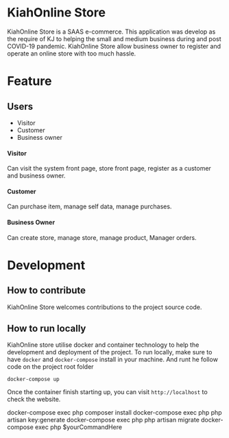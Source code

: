 # KiahOnline Store

KiahOnline Store is a SAAS e-commerce. This application was develop as the require of KJ to helping the small and medium business during and post COVID-19 pandemic. KiahOnline Store allow business owner to register and operate an online store with too much hassle.


# Feature

## Users
- Visitor
- Customer
- Business owner
#### Visitor

Can visit the system front page, store front page, register as a customer and business owner.

#### Customer
Can purchase item, manage self data, manage purchases.

#### Business Owner
Can create store, manage store, manage product, Manager orders.

# Development

## How to contribute

KiahOnline Store welcomes contributions to the project source code. 

## How to run locally

KiahOnline store utilise docker and container technology to help the development and deployment of the project. To run locally, make sure to have `docker` and `docker-compose` install in your machine. And runt he follow code on the project root folder
```
docker-compose up
```
Once the container finish starting up, you can visit `http://localhost` to check the website.








docker-compose exec php composer install
docker-compose exec php php artisan key:generate
docker-compose exec php php artisan migrate
docker-compose exec php $yourCommandHere